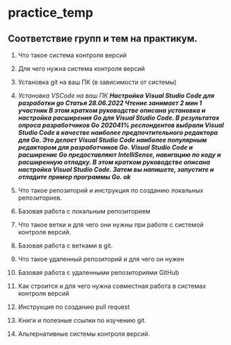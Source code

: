 # practice_temp

## Соответствие групп и тем на практикум.

1. Что такое система контроля версий
2. Для чего нужна система контроля версий
3. Установка git на ваш ПК (в зависимости от системы)
4. *Установка VSCode на ваш ПК*
__*Настройка Visual Studio Code для разработки go
Статья
28.06.2022
Чтение занимает 2 мин
1 участник
В этом кратком руководстве описана установка и настройка расширения Go для Visual Studio Code.
В результатах опроса разработчиков Go 202041% респондентов выбрали Visual Studio Code в качестве наиболее предпочтительного редактора для Go. Это делает Visual Studio Code наиболее популярным редактором для разработчиков Go.
Visual Studio Code и расширение Go предоставляют IntelliSense, навигацию по коду и расширенную отладку. В этом кратком руководстве описана настройка Visual Studio Code. Затем вы напишете, запустите и отладите пример программы Go. ok*__


5. Что такое репозиторий и инструкция по созданию локальных репозиториев.
6. Базовая работа с локальным репозиторием
7. Что такое ветки и для чего они нужны при работе с системой контроля версий.
8. Базовая работа с ветками в git.
9. Что такое удаленный репозиторий и для чего он нужен
10. Базовая работа с удаленными репозиториями GitHub
11. Как строится и для чего нужна совместная работа в системах контроля версий
12. Инструкция по созданию pull request
13. Книги и полезные ссылки по изучению git.
14. Альтернативные системы контроля версий.
